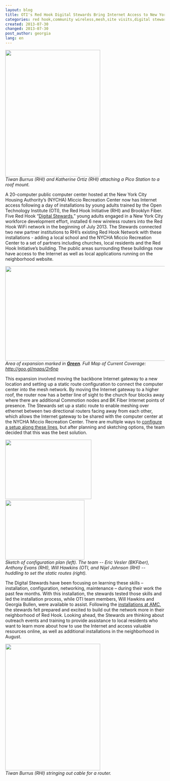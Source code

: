 ```yaml
---
layout: blog
title: OTI's Red Hook Digital Stewards Bring Internet Access to New York City Housing Authority Facility
categories: red hook,community wireless,mesh,site visits,digital stewards,routers,maintenance
created: 2013-07-30
changed: 2013-07-30
post_author: georgia
lang: en
---
```

  <p><img alt="" src="http://oti.newamerica.net/sites/newamerica.net/files/articles/tiwan_kathy_roofmount_0.JPG" style="height: 400px; width: 300px;" /><br />
<em>Tiwan Burrus (RHI) and Katherine Ortiz (RHI) attaching a Pico Station to a roof mount.</em></p>

<p>A 20-computer public computer center hosted at the New York City Housing Authority’s (NYCHA) Miccio Recreation Center now has Internet access following a day of installations by young adults trained by the Open Technology Institute (OTI), the Red Hook Initiative (RHI) and Brooklyn Fiber. Five Red Hook “<a href="http://oti.newamerica.net/blogposts/2013/new_video_community_technology_and_training-88639">Digital Stewards</a>,” young adults engaged in a New York City workforce development effort, installed 6 new wireless routers into the Red Hook WiFi network in the beginning of July 2013. The Stewards connected two new partner institutions to RHI’s existing Red Hook Network with these installations - adding a local school and the NYCHA Miccio Recreation Center to a set of partners including churches, local residents and the Red Hook Initiative’s building. The public areas surrounding these buildings now have access to the Internet as well as local applications running on the neighborhood website.</p>

<p><!--break--></p>

<p><img alt="" src="http://oti.newamerica.net/sites/newamerica.net/files/articles/red_hook_expansion.png" style="width: 600px; height: 299px;" /><br />
<em>Area of expansion marked in <strong><u>Green</u></strong>. Full Map of Current Coverage: </em><a href="http://goo.gl/maps/2r6np"><em>http://goo.gl/maps/2r6np</em></a></p>

<p>This expansion involved moving the backbone Internet gateway to a new location and setting up a static route configuration to connect the computer center into the mesh network. By moving the Internet gateway to a higher roof, the router now has a better line of sight to the church four blocks away where there are additional Commotion nodes and BK Fiber Internet points of presence. The Stewards set up a static route to enable meshing over ethernet between two directional routers facing away from each other, which allows the Internet gateway to be shared with the computer center at the NYCHA Miccio Recreation Center. There are multiple ways to <a href="https://code.commotionwireless.net/projects/commotion/wiki/Common_Commotion_Configurations">configure a setup along these lines</a>, but after planning and sketching options, the team decided that this was the best solution.</p>

<p><img alt="" src="http://oti.newamerica.net/sites/newamerica.net/files/articles/sketch_planning_config.jpg" style="width: 272px; height: 188px;" />&nbsp;<img alt="" src="http://oti.newamerica.net/sites/newamerica.net/files/articles/team-config.JPG" style="width: 250px; height: 188px;" /><br />
<em>Sketch of configuration plan (left). The team -- Eric Vesler (BKFiber), Anthony Evans (RHI), Will Hawkins (OTI, and Nijel Johnson (RHI) -- huddling to set the static routes (right).</em></p>

<p>The Digital Stewards have been focusing on learning these skills – installation, configuration, networking, maintenance – during their work the past few months. With this installation, the stewards tested those skills and led the installation process, while OTI team members, Will Hawkins and Georgia Bullen, were available to assist. Following the <a href="http://oti.newamerica.net/blogposts/2013/the_2013_allied_media_conference_magicnet_powered_by_commotion-88051">installations at AMC</a>, the stewards felt prepared and excited to build out the network more in their neighborhood of Red Hook. Looking ahead, the Stewards are thinking about outreach events and training to provide assistance to local residents who want to learn more about how to use the Internet and access valuable resources online, as well as additional installations in the neighborhood in August.</p>

<p><img alt="" src="http://oti.newamerica.net/sites/newamerica.net/files/articles/tiwan-cable_0.JPG" style="height: 400px; width: 300px;" /><br />
<em>Tiwan Burrus (RHI) stringing out cable for a router.</em></p>
 
